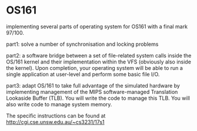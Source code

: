 # OS161
implementing several parts of operating system for OS161 with a final mark 97/100. 

part1: solve a number of synchronisation and locking problems

part2: a software bridge between a set of file-related system calls inside the OS/161 kernel and their implementation within 
the VFS (obviously also inside the kernel). Upon completion, your operating system will be able to run a single application
at user-level and perform some basic file I/O.

part3:  adapt OS/161 to take full advantage of the simulated hardware by implementing management of the MIPS software-managed
Translation Lookaside Buffer (TLB). You will write the code to manage this TLB. You will also write code to manage system memory.

The specific instructions can be found at http://cgi.cse.unsw.edu.au/~cs3231/17s1
